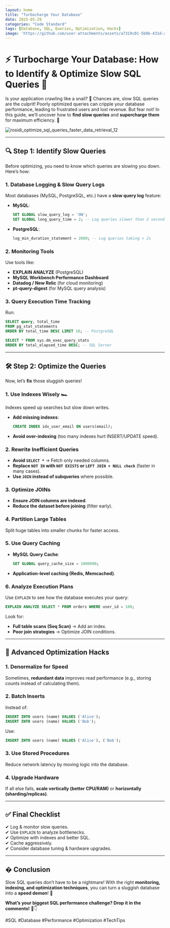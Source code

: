 ```yaml
---
layout: home
title: "Turbocharge Your Database"
date: 2025-05-29
categories: "Code Standard"
tags: [Database, SQL, Queries, Optimization, Hacks]
image: 'https://github.com/user-attachments/assets/a7319c01-5b9b-431d-a089-660d39159eee'
---
```


# ⚡ Turbocharge Your Database: How to Identify & Optimize Slow SQL Queries 🚀  

Is your application crawling like a snail? 🐌 Chances are, slow SQL queries are the culprit! Poorly optimized queries can cripple your database performance, leading to frustrated users and lost revenue. But fear not! In this guide, we’ll uncover how to **find slow queries** and **supercharge them** for maximum efficiency. 💨  

![rosidi_optimize_sql_queries_faster_data_retrieval_12](https://github.com/user-attachments/assets/a7319c01-5b9b-431d-a089-660d39159eee)

---

## 🔍 **Step 1: Identify Slow Queries**  

Before optimizing, you need to know which queries are slowing you down. Here’s how:  

### **1. Database Logging & Slow Query Logs**  
Most databases (MySQL, PostgreSQL, etc.) have a **slow query log** feature:  
- **MySQL**:  
  ```sql
  SET GLOBAL slow_query_log = 'ON';
  SET GLOBAL long_query_time = 2; -- Log queries slower than 2 seconds
  ```
- **PostgreSQL**:  
  ```sql
  log_min_duration_statement = 2000; -- Log queries taking > 2s
  ```

### **2. Monitoring Tools**  
Use tools like:  
- **EXPLAIN ANALYZE** (PostgreSQL)  
- **MySQL Workbench Performance Dashboard**  
- **Datadog / New Relic** (for cloud monitoring)  
- **pt-query-digest** (for MySQL query analysis)  

### **3. Query Execution Time Tracking**  
Run:  
```sql
SELECT query, total_time 
FROM pg_stat_statements 
ORDER BY total_time DESC LIMIT 10; -- PostgreSQL
```
```sql
SELECT * FROM sys.dm_exec_query_stats 
ORDER BY total_elapsed_time DESC; -- SQL Server
```

---

## 🛠 **Step 2: Optimize the Queries**  

Now, let’s **fix** those sluggish queries!  

### **1. Use Indexes Wisely** 🏎️  
Indexes speed up searches but slow down writes.  
- **Add missing indexes**:  
  ```sql
  CREATE INDEX idx_user_email ON users(email);
  ```
- **Avoid over-indexing** (too many indexes hurt INSERT/UPDATE speed).  

### **2. Rewrite Inefficient Queries**  
- **Avoid `SELECT *`** → Fetch only needed columns.  
- **Replace `NOT IN` with `NOT EXISTS` or `LEFT JOIN + NULL check`** (faster in many cases).  
- **Use `JOIN` instead of subqueries** where possible.  

### **3. Optimize JOINs**  
- **Ensure JOIN columns are indexed**.  
- **Reduce the dataset before joining** (filter early).  

### **4. Partition Large Tables**  
Split huge tables into smaller chunks for faster access.  

### **5. Use Query Caching**  
- **MySQL Query Cache**:  
  ```sql
  SET GLOBAL query_cache_size = 1000000;
  ```
- **Application-level caching (Redis, Memcached)**.  

### **6. Analyze Execution Plans**  
Use `EXPLAIN` to see how the database executes your query:  
```sql
EXPLAIN ANALYZE SELECT * FROM orders WHERE user_id = 100;
```
Look for:  
- **Full table scans (Seq Scan)** → Add an index.  
- **Poor join strategies** → Optimize JOIN conditions.  

---

## 🚀 **Advanced Optimization Hacks**  

### **1. Denormalize for Speed**  
Sometimes, **redundant data** improves read performance (e.g., storing counts instead of calculating them).  

### **2. Batch Inserts**  
Instead of:  
```sql
INSERT INTO users (name) VALUES ('Alice');
INSERT INTO users (name) VALUES ('Bob');
```
Use:  
```sql
INSERT INTO users (name) VALUES ('Alice'), ('Bob');
```

### **3. Use Stored Procedures**  
Reduce network latency by moving logic into the database.  

### **4. Upgrade Hardware**  
If all else fails, **scale vertically (better CPU/RAM)** or **horizontally (sharding/replicas)**.  

---

## ✅ **Final Checklist**  
✔ Log & monitor slow queries.  
✔ Use `EXPLAIN` to analyze bottlenecks.  
✔ Optimize with indexes and better SQL.  
✔ Cache aggressively.  
✔ Consider database tuning & hardware upgrades.  

---

## � **Conclusion**  
Slow SQL queries don’t have to be a nightmare! With the right **monitoring, indexing, and optimization techniques**, you can turn a sluggish database into a **speed demon**! 🚀  

**What’s your biggest SQL performance challenge? Drop it in the comments!** 💬👇  

#SQL #Database #Performance #Optimization #TechTips
